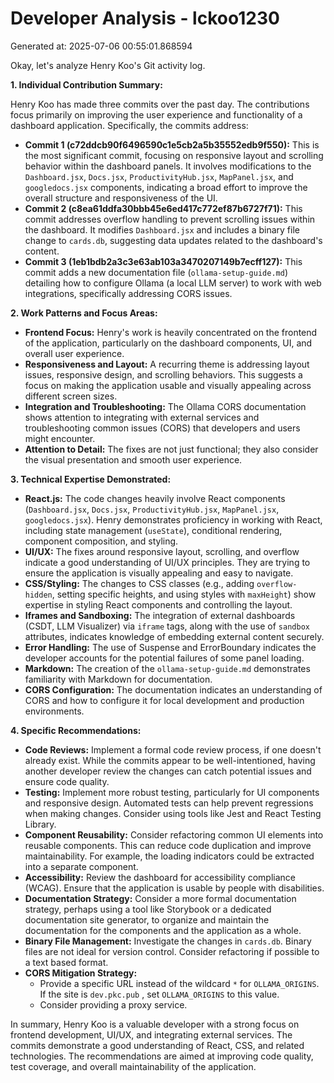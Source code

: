 # Developer Analysis - lckoo1230
Generated at: 2025-07-06 00:55:01.868594

Okay, let's analyze Henry Koo's Git activity log.

**1. Individual Contribution Summary:**

Henry Koo has made three commits over the past day.  The contributions focus primarily on improving the user experience and functionality of a dashboard application.  Specifically, the commits address:

*   **Commit 1 (c72ddcb90f6496590c1e5cb2a5b35552edb9f550):** This is the most significant commit, focusing on responsive layout and scrolling behavior within the dashboard panels.  It involves modifications to the `Dashboard.jsx`, `Docs.jsx`, `ProductivityHub.jsx`, `MapPanel.jsx`, and `googledocs.jsx` components, indicating a broad effort to improve the overall structure and responsiveness of the UI.
*   **Commit 2 (c8ea61ddfa30bbb45e6ed417c772ef87b6727f71):** This commit addresses overflow handling to prevent scrolling issues within the dashboard. It modifies `Dashboard.jsx` and includes a binary file change to `cards.db`, suggesting data updates related to the dashboard's content.
*   **Commit 3 (1eb1bdb2a3c3e63ab103a3470207149b7ecff127):** This commit adds a new documentation file (`ollama-setup-guide.md`) detailing how to configure Ollama (a local LLM server) to work with web integrations, specifically addressing CORS issues.

**2. Work Patterns and Focus Areas:**

*   **Frontend Focus:** Henry's work is heavily concentrated on the frontend of the application, particularly on the dashboard components, UI, and overall user experience.
*   **Responsiveness and Layout:** A recurring theme is addressing layout issues, responsive design, and scrolling behaviors.  This suggests a focus on making the application usable and visually appealing across different screen sizes.
*   **Integration and Troubleshooting:** The Ollama CORS documentation shows attention to integrating with external services and troubleshooting common issues (CORS) that developers and users might encounter.
*   **Attention to Detail:** The fixes are not just functional; they also consider the visual presentation and smooth user experience.

**3. Technical Expertise Demonstrated:**

*   **React.js:** The code changes heavily involve React components (`Dashboard.jsx`, `Docs.jsx`, `ProductivityHub.jsx`, `MapPanel.jsx`, `googledocs.jsx`).  Henry demonstrates proficiency in working with React, including state management (`useState`), conditional rendering, component composition, and styling.
*   **UI/UX:**  The fixes around responsive layout, scrolling, and overflow indicate a good understanding of UI/UX principles.  They are trying to ensure the application is visually appealing and easy to navigate.
*   **CSS/Styling:**  The changes to CSS classes (e.g., adding `overflow-hidden`, setting specific heights, and using styles with `maxHeight`) show expertise in styling React components and controlling the layout.
*   **Iframes and Sandboxing:** The integration of external dashboards (CSDT, LLM Visualizer) via `iframe` tags, along with the use of `sandbox` attributes, indicates knowledge of embedding external content securely.
*   **Error Handling:** The use of Suspense and ErrorBoundary indicates the developer accounts for the potential failures of some panel loading.
*   **Markdown:** The creation of the `ollama-setup-guide.md` demonstrates familiarity with Markdown for documentation.
*   **CORS Configuration:** The documentation indicates an understanding of CORS and how to configure it for local development and production environments.

**4. Specific Recommendations:**

*   **Code Reviews:**  Implement a formal code review process, if one doesn't already exist. While the commits appear to be well-intentioned, having another developer review the changes can catch potential issues and ensure code quality.
*   **Testing:** Implement more robust testing, particularly for UI components and responsive design.  Automated tests can help prevent regressions when making changes.  Consider using tools like Jest and React Testing Library.
*   **Component Reusability:**  Consider refactoring common UI elements into reusable components.  This can reduce code duplication and improve maintainability. For example, the loading indicators could be extracted into a separate component.
*   **Accessibility:** Review the dashboard for accessibility compliance (WCAG).  Ensure that the application is usable by people with disabilities.
*   **Documentation Strategy:**  Consider a more formal documentation strategy, perhaps using a tool like Storybook or a dedicated documentation site generator, to organize and maintain the documentation for the components and the application as a whole.
*   **Binary File Management:** Investigate the changes in `cards.db`. Binary files are not ideal for version control. Consider refactoring if possible to a text based format.
*   **CORS Mitigation Strategy:**
    *   Provide a specific URL instead of the wildcard `*` for `OLLAMA_ORIGINS`. If the site is `dev.pkc.pub` , set `OLLAMA_ORIGINS` to this value.
    *   Consider providing a proxy service.

In summary, Henry Koo is a valuable developer with a strong focus on frontend development, UI/UX, and integrating external services. The commits demonstrate a good understanding of React, CSS, and related technologies. The recommendations are aimed at improving code quality, test coverage, and overall maintainability of the application.
